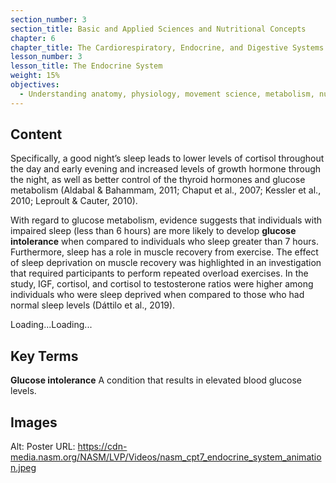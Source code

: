```yaml
---
section_number: 3
section_title: Basic and Applied Sciences and Nutritional Concepts
chapter: 6
chapter_title: The Cardiorespiratory, Endocrine, and Digestive Systems
lesson_number: 3
lesson_title: The Endocrine System
weight: 15%
objectives:
  - Understanding anatomy, physiology, movement science, metabolism, nutrition, and supplementation.
---
```


## Content
Specifically, a good night’s sleep leads to lower levels of cortisol throughout the day and early evening and increased levels of growth hormone through the night, as well as better control of the thyroid hormones and glucose metabolism (Aldabal & Bahammam, 2011; Chaput et al., 2007; Kessler et al., 2010; Leproult & Cauter, 2010).

With regard to glucose metabolism, evidence suggests that individuals with impaired sleep (less than 6 hours) are more likely to develop **glucose intolerance** when compared to individuals who sleep greater than 7 hours. Furthermore, sleep has a role in muscle recovery from exercise. The effect of sleep deprivation on muscle recovery was highlighted in an investigation that required participants to perform repeated overload exercises. In the study, IGF, cortisol, and cortisol to testosterone ratios were higher among individuals who were sleep deprived when compared to those who had normal sleep levels (Dáttilo et al., 2019).

Loading...Loading...

## Key Terms

**Glucose intolerance**
A condition that results in elevated blood glucose levels.

## Images

Alt: Poster
URL: https://cdn-media.nasm.org/NASM/LVP/Videos/nasm_cpt7_endocrine_system_animation.jpeg